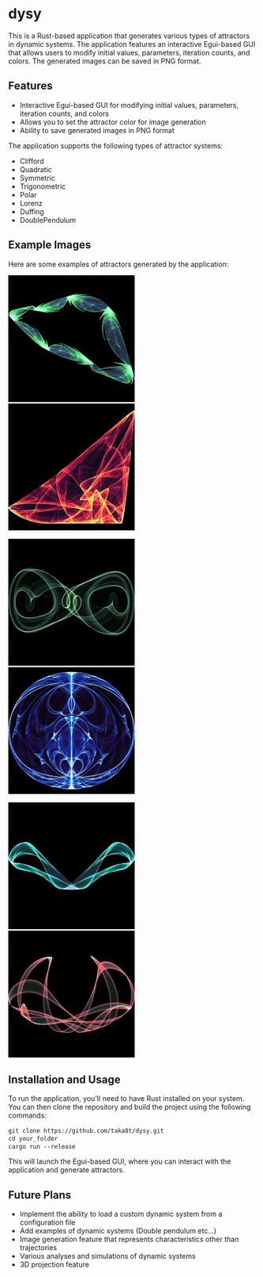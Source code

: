 # dysy

This is a Rust-based application that generates various types of attractors in dynamic systems. The application features an interactive Egui-based GUI that allows users to modify initial values, parameters, iteration counts, and colors. The generated images can be saved in PNG format.

## Features

- Interactive Egui-based GUI for modifying initial values, parameters, iteration counts, and colors
- Allows you to set the attractor color for image generation
- Ability to save generated images in PNG format

The application supports the following types of attractor systems:

- Clifford
- Quadratic
- Symmetric
- Trigonometric
- Polar
- Lorenz
- Duffing
- DoublePendulum

## Example Images

Here are some examples of attractors generated by the application:

![Quadratic Attractor](images/Quadratic_Attractor.png) ![Clifford Attractor](images/Clifford_Attractor.png)

![Duffing Attractor](images/Duffing_Attractor.png) ![Symmetric Attractor](images/Symmetric_Attractor.png)

![DoublePendulum](images/DoublePendulum.png) ![DoublePendulum2](images/DoublePendulum2.png)

## Installation and Usage

To run the application, you&#x27;ll need to have Rust installed on your system. You can then clone the repository and build the project using the following commands:

```
git clone https://github.com/taka8t/dysy.git
cd your_folder
cargo run --release
```

This will launch the Egui-based GUI, where you can interact with the application and generate attractors.

## Future Plans

- Implement the ability to load a custom dynamic system from a configuration file
- Add examples of dynamic systems (Double pendulum etc...)
- Image generation feature that represents characteristics other than trajectories
- Various analyses and simulations of dynamic systems
- 3D projection feature
